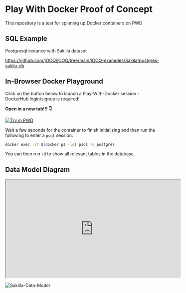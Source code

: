 # Play With Docker Proof of Concept

This repository is a test for spinning up Docker containers on PWD

## SQL Example

Postgresql instance with Sakilla dataset

https://github.com/jOOQ/jOOQ/tree/main/jOOQ-examples/Sakila/postgres-sakila-db

## In-Browser Docker Playground

Click on the button below to launch a Play-With-Docker session - DockerHub login/signup is required!

**Open in a new tab!!! 👇**

[![Try in PWD](https://raw.githubusercontent.com/play-with-docker/stacks/master/assets/images/button.png)](https://labs.play-with-docker.com/?stack=https://raw.githubusercontent.com/unicorndatalabs/pwd-poc/master/docker-compose.yml)

Wait a few seconds for the container to finish initialising and then run the following to enter a `psql` session:

```bash
docker exec -it $(docker ps -lq) psql -U postgres
```

You can then run `\d` to show all relevant tables in the database.

## Data Model Diagram

<iframe width="560" height="315" src='https://dbdiagram.io/embed/5f3e085ccf48a141ff558487'> </iframe>

![Sakilla-Data-Model](images/data-model.png "Sakilla Data Model")
